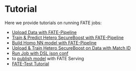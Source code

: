 # Tutorial

Here we provide tutorials on running FATE jobs:

- [Upload Data with FATE-Pipeline](pipeline/pipeline_tutorial_upload.ipynb)
- [Train & Predict Hetero SecureBoost with FATE-Pipeline](pipeline/pipeline_tutorial_hetero_sbt.ipynb)
- [Build Homo NN model with FATE-Pipeline](pipeline/pipeline_tutorial_homo_nn.ipynb)
- [Upload & Train Hetero SecureBoost on Data with Match ID](pipeline/pipeline_tutorial_match_id.ipynb)
- [Run Job with DSL json conf](doc/tutorial/dsl_conf/dsl_conf_tutorial.md)
- to [publish model](model_publish_with_serving_guide.md) with FATE Serving
- [FATE-Test Tutorial](fate_test_tutorial.md)
